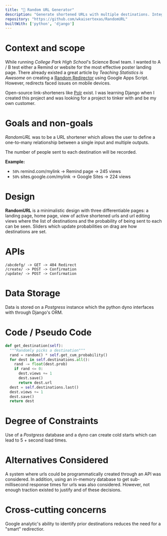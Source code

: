 ```yaml
---
title: "🎲 Random URL Generator"
description: "Generate shortened URLs with multiple destinations. Integrated tracking"
repository: "https://github.com/wkaisertexas/RandomURL"
builtWith: ['python', 'django']
---
```


# Context and scope

While running *College Park High School*'s Science Bowl team. I wanted to A / B test either a Remind or website for the most effective poster landing page. There already existed a great article by *Teaching Statistics is Awesome* on creating a [Random Redirector](https://teaching.statistics-is-awesome.org/tools/random-redirector/) using Google Apps Script. However, redirects faced issues on mobile devices. 

Open-source link-shorteners like [Polr](https://polrproject.org) exist. I was learning Django when I created this project and was looking for a project to tinker with and be my own customer.

# Goals and non-goals

*RandomURL* was to be a URL shortener which allows the user to define a one-to-many relationship between a single input and multiple outputs. 

The number of people sent to each destination will be recorded.

**Example:**

- `50%` remind.com/mylink -> Remind page -> 245 views
- `50%` sites.google.com/mylink -> Google Sites -> 224 views

# Design

**RandomURL** is a minimalistic design with three differentiable pages:  a landing page, home page, view of active shortened urls and url editing views where the list of destinations and the probability of being sent to each can be seen. Sliders which update probabilities on drag are how destinations are set. 

# APIs

```
/abcdefg/ -> GET -> 404 Redirect
/create/ -> POST -> Confirmation
/update/ -> POST -> Confirmation
```

# Data Storage

Data is stored on a *Postgress* instance which the python dyno interfaces with through Django's ORM.

# Code / Pseudo Code

```python
def get_destination(self):
  """Randomly picks a destination"""
  rand = random() * self.get_cum_probability()
  for dest in self.destinations.all():
    rand -= float(dest.prob)
    if rand <= 0:
      dest.views += 1
      dest.save()
      return dest.url
  dest = self.destinations.last()
  dest.views += 1
  dest.save()
  return dest
```

# Degree of Constraints

Use of a *Postgress* database and a dyno can create cold starts which can lead to 5 + second load times.

# Alternatives Considered

A system where urls could be programmatically created through an API was considered. In addition, using an in-memory database to get sub-millisecond response times for urls was also considered. However, not enough traction existed to justify and of these decisions.

# Cross-cutting concerns

Google analytic's ability to identify prior destinations reduces the need for a "smart" redirectior.
